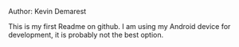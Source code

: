 Author: Kevin Demarest

This is my first Readme on github. I am using my Android device for development, it is probably not the best option.
